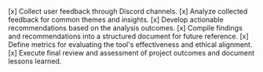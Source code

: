 [x] Collect user feedback through Discord channels.
[x] Analyze collected feedback for common themes and insights.
[x] Develop actionable recommendations based on the analysis outcomes.
[x] Compile findings and recommendations into a structured document for future reference.
[x] Define metrics for evaluating the tool's effectiveness and ethical alignment.
[x] Execute final review and assessment of project outcomes and document lessons learned.